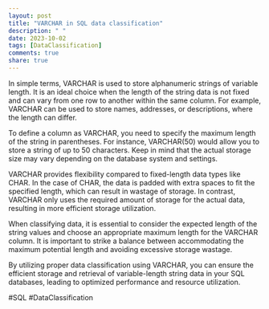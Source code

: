 ```yaml
---
layout: post
title: "VARCHAR in SQL data classification"
description: " "
date: 2023-10-02
tags: [DataClassification]
comments: true
share: true
---
```


In simple terms, VARCHAR is used to store alphanumeric strings of variable length. It is an ideal choice when the length of the string data is not fixed and can vary from one row to another within the same column. For example, VARCHAR can be used to store names, addresses, or descriptions, where the length can differ.

To define a column as VARCHAR, you need to specify the maximum length of the string in parentheses. For instance, VARCHAR(50) would allow you to store a string of up to 50 characters. Keep in mind that the actual storage size may vary depending on the database system and settings.

VARCHAR provides flexibility compared to fixed-length data types like CHAR. In the case of CHAR, the data is padded with extra spaces to fit the specified length, which can result in wastage of storage. In contrast, VARCHAR only uses the required amount of storage for the actual data, resulting in more efficient storage utilization.

When classifying data, it is essential to consider the expected length of the string values and choose an appropriate maximum length for the VARCHAR column. It is important to strike a balance between accommodating the maximum potential length and avoiding excessive storage wastage.

By utilizing proper data classification using VARCHAR, you can ensure the efficient storage and retrieval of variable-length string data in your SQL databases, leading to optimized performance and resource utilization.

#SQL #DataClassification